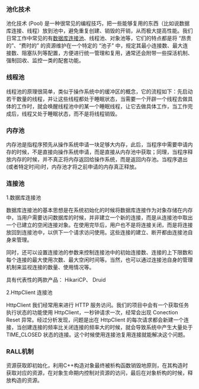### 池化技术

池化技术 (Pool) 是一种很常见的编程技巧，把一些能够复用的东西（比如说数据库连接、线程）放到池中，避免重复创建、销毁的开销，从而极大提高性能。我们日常工作中常见的有[数据库连接池](https://so.csdn.net/so/search?q=数据库连接池&spm=1001.2101.3001.7020)、线程池、对象池等，它们的特点都是将 “昂贵的”、“费时的” 的资源维护在一个特定的 “池子” 中，规定其最小连接数、最大连接数、阻塞队列等配置，方便进行统一管理和复用，通常还会附带一些探活机制、强制回收、监控一类的配套功能。



### 线程池

线程池的原理很简单，类似于操作系统中的缓冲区的概念，它的流程如下：先启动若干数量的线程，并让这些线程都处于睡眠状态，当需要一个开辟一个线程去做具体的工作时，就会唤醒线程池中的某一个睡眠线程，让它去做具体工作，当工作完成后，线程又处于睡眠状态，而不是将线程销毁。



### 内存池

内存池是指程序预先从操作系统申请一块足够大内存，此后，当程序中需要申请内存的时候，不是直接向操作系统申请，而是直接从内存池中获取；同理，当程序释放内存的时候，并不真正将内存返回给操作系统，而是返回内存池。当程序退出(或者特定时间)时，内存池才将之前申请的内存真正释放。



### 连接池

1.数据库连接池

数据库连接池的基本思想是在系统初始化的时候将数据库连接作为对象存储在内存中，当用户需要访问数据库的时候，并非建立一个新的连接，而是从连接池中取出一个已建立的空闲连接对象。在使用完毕后，用户也不是将连接关闭，而是将连接放回到连接池中，以供下一个请求访问使用。这些连接的建立、断开都由连接池自身来管理。

同时，还可以设置连接池的参数来控制连接池中的初始连接数、连接的上下限数和每个连接的最大使用次数、最大空闲时间等。当然，也可以通过连接池自身的管理机制来监视连接的数量、使用情况等。

具有代表性的两款产品： HikariCP、 Druid

2.HttpClient 连接池

HttpClient 我们经常用来进行 HTTP 服务访问。我们的项目中会有一个获取任务执行状态的功能使用 HttpClient，一秒钟请求一次，经常会出现 Conection Reset 异常。经过分析发现，问题是出在 HttpClient 的每次请求都会新建一个连接，当创建连接的频率比关闭连接的频率大的时候，就会导致系统中产生大量处于 TIME_CLOSED 状态的连接。这个时候使用连接池复用连接就能解决这个问题。



### RALL机制

资源获取即初始化，利用C++构造对象最终被析构函数销毁地原则，在其构造时获取对应的资源，在对象生命期内控制对资源的访问，最后在对象析构的时候，释放构造的资源。